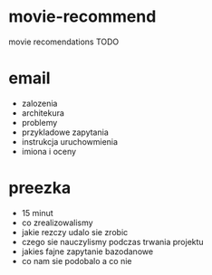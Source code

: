 # movie-recommend
movie recomendations
TODO

# email
- zalozenia
- architekura
- problemy
- przykladowe zapytania
- instrukcja uruchowmienia
- imiona i oceny

# preezka
- 15 minut
- co zrealizowalismy
- jakie rezczy udalo sie zrobic
- czego sie nauczylismy podczas trwania projektu
- jakies fajne zapytanie bazodanowe
- co nam sie podobalo a co nie
